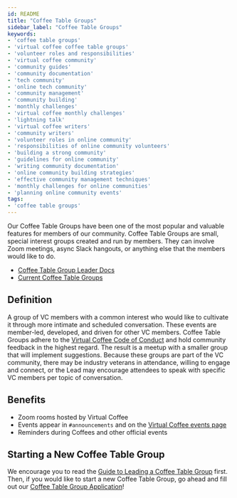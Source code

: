 ```yaml
---
id: README
title: "Coffee Table Groups"
sidebar_label: "Coffee Table Groups"
keywords: 
- 'coffee table groups'
- 'virtual coffee coffee table groups'
- 'volunteer roles and responsibilities'
- 'virtual coffee community'
- 'community guides'
- 'community documentation'
- 'tech community'
- 'online tech community'
- 'community management'
- 'community building'
- 'monthly challenges'
- 'virtual coffee monthly challenges'
- 'lightning talk'
- 'virtual coffee writers'
- 'community writers'
- 'volunteer roles in online community'
- 'responsibilities of online community volunteers'
- 'building a strong community'
- 'guidelines for online community'
- 'writing community documentation'
- 'online community building strategies'
- 'effective community management techniques'
- 'monthly challenges for online communities'
- 'planning online community events'
tags: 
- 'coffee table groups'
---
```


Our Coffee Table Groups have been one of the most popular and valuable features for members of our community. Coffee Table Groups are small, special interest groups created and run by members. They can involve Zoom meetings, async Slack hangouts, or anything else that the members would like to do.

- [Coffee Table Group Leader Docs](./guides/guide-to-leading-a-coffee-table-group.md)
- [Current Coffee Table Groups](./coffee-table-groups-list.md)

## Definition

A group of VC members with a common interest who would like to cultivate it through more intimate and scheduled conversation. These events are member-led, developed, and driven for other VC members. Coffee Table Groups adhere to the [Virtual Coffee Code of Conduct](https://virtualcoffee.io/code-of-conduct) and hold community feedback in the highest regard. The result is a meetup with a smaller group that will implement suggestions. Because these groups are part of the VC community, there may be industry veterans in attendance, willing to engage and connect, or the Lead may encourage attendees to speak with specific VC members per topic of conversation.

## Benefits

- Zoom rooms hosted by Virtual Coffee
- Events appear in `#announcements` and on the [Virtual Coffee events page](https://virtualcoffee.io/events)
- Reminders during Coffees and other official events

## Starting a New Coffee Table Group

We encourage you to read the [Guide to Leading a Coffee Table Group](./guides/guide-to-leading-a-coffee-table-group.md) first. Then, if you would like to start a new Coffee Table Group, go ahead and fill out our [Coffee Table Group Application](https://virtualcoffee.io/start-coffee-table-group)!

